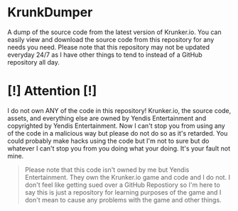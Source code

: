 # KrunkDumper
A dump of the source code from the latest version of Krunker.io. You can easily view and download the source code from this repository for any needs you need. Please note that this repository may not be updated everyday 24/7 as I have other things to tend to instead of a GitHub repository all day.

# [!] Attention [!]
I do not own ANY of the code in this repository! Krunker.io, the source code, assets, and everything else are owned by Yendis Entertainment and copyrighted by Yendis Entertainment. Now I can't stop you from using any of the code in a malicious way but please do not do so as it's retarded. You could probably make hacks using the code but I'm not to sure but do whatever I can't stop you from you doing what your doing. It's your fault not mine.

> Please note that this code isn't owned by me but Yendis Entertainment. They own the Krunker.io game and code and I do not. I don't feel like getting sued over a GitHub Repostiory so I'm here to say this is just a repository for learning purposes of the game and I don't mean to cause any problems with the game and other things.
